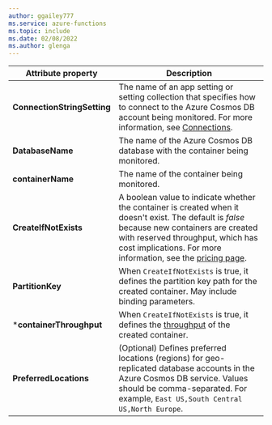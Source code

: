 ```yaml
---
author: ggailey777
ms.service: azure-functions
ms.topic: include
ms.date: 02/08/2022
ms.author: glenga
---
```

|Attribute property | Description|
|---------|----------------------|
|**ConnectionStringSetting** | The name of an app setting or setting collection that specifies how to connect to the Azure Cosmos DB account being monitored. For more information, see [Connections](#connections).|
|**DatabaseName**  | The name of the Azure Cosmos DB database with the container being monitored. |
|**containerName** | The name of the container being monitored. |
|**CreateIfNotExists**  | A boolean value to indicate whether the container is created when it doesn't exist. The default is *false* because new containers are created with reserved throughput, which has cost implications. For more information, see the [pricing page](https://azure.microsoft.com/pricing/details/cosmos-db/).  |
|**PartitionKey**| When `CreateIfNotExists` is true, it defines the partition key path for the created container. May include binding parameters.|
|***containerThroughput** | When `CreateIfNotExists` is true, it defines the [throughput](../articles/cosmos-db/set-throughput.md) of the created container. |
|**PreferredLocations**| (Optional) Defines preferred locations (regions) for geo-replicated database accounts in the Azure Cosmos DB service. Values should be comma-separated. For example, `East US,South Central US,North Europe`. |